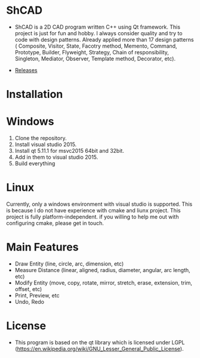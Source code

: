 # ShCAD
* ShCAD is a 2D CAD program written C++ using Qt framework. This project is just for fun and hobby. I always consider quality and try to code with design patterns. Already applied more than 17 design patterns ( Composite, Visitor, State, Facotry method, Memento, Command, Prototype, Builder, Flyweight, Strategy, Chain of responsibility, Singleton, Mediator, Observer, Template method, Decorator, etc).

* [Releases](https://github.com/hash1018/ShCAD/releases/tag/v0.1.1)

# Installation

# Windows
1. Clone the repository.
2. Install visual studio 2015.
3. Install qt 5.11.1 for msvc2015 64bit and 32bit.
4. Add in them to visual studio 2015.
5. Build everything

# Linux
Currently, only a windows environment with visual studio is supported. This is because I do not have experience with cmake and liunx project. This project is fully platform-independent. if you willing to help me out with configuring cmake, please get in touch.

# Main Features
* Draw Entity (line, circle, arc, dimension, etc)
* Measure Distance (linear, aligned, radius, diameter, angular, arc length, etc)
* Modify Entity (move, copy, rotate, mirror, stretch, erase, extension, trim, offset, etc)
* Print, Preview, etc
* Undo, Redo

# License
* This program is based on the qt library which is licensed under LGPL (https://en.wikipedia.org/wiki/GNU_Lesser_General_Public_License).


